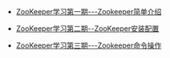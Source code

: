 * [ZooKeeper学习第一期---Zookeeper简单介绍](https://www.cnblogs.com/crazylqy/p/7490120.html)

* [ZooKeeper学习第二期--ZooKeeper安装配置](https://www.cnblogs.com/crazylqy/p/7119089.html)

* [ZooKeeper学习第三期---Zookeeper命令操作](https://www.cnblogs.com/crazylqy/p/7130860.html)